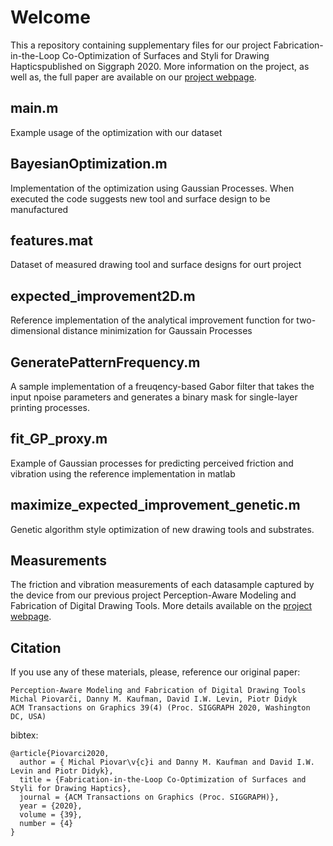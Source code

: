 # Welcome

This a repository containing supplementary files for our project Fabrication-in-the-Loop Co-Optimization of Surfaces and Styli for Drawing Hapticspublished on Siggraph 2020. More information on the project, as well as, the full paper are available on our [project webpage](https://www.pdf.inf.usi.ch/projects/SurfaceStylusCoOpt/index.html).

## main.m

Example usage of the optimization with our dataset

## BayesianOptimization.m

Implementation of the optimization using Gaussian Processes. When executed the code suggests new tool and surface design to be manufactured

## features.mat

Dataset of measured drawing tool and surface designs for ourt project

## expected_improvement2D.m

Reference implementation of the analytical improvement function for two-dimensional distance minimization for Gaussain Processes

## GeneratePatternFrequency.m

A sample implementation of a freuqency-based Gabor filter that takes the input npoise parameters and generates a binary mask for single-layer printing processes.

## fit_GP_proxy.m

Example of Gaussian processes for predicting perceived friction and vibration using the reference implementation in matlab

## maximize_expected_improvement_genetic.m

Genetic algorithm style optimization of new drawing tools and substrates.

## Measurements

The friction and vibration measurements of each datasample captured by the device from our previous project Perception-Aware Modeling and Fabrication of Digital Drawing Tools. More details available on the [project webpage](http://pdf.mmci.uni-saarland.de/projects/DigitalStylus/).

## Citation
If you use any of these materials, please, reference our original paper:
```
Perception-Aware Modeling and Fabrication of Digital Drawing Tools
Michal Piovarči, Danny M. Kaufman, David I.W. Levin, Piotr Didyk
ACM Transactions on Graphics 39(4) (Proc. SIGGRAPH 2020, Washington DC, USA) 
```
bibtex:
```
@article{Piovarci2020,
  author = { Michal Piovar\v{c}i and Danny M. Kaufman and David I.W. Levin and Piotr Didyk},
  title = {Fabrication-in-the-Loop Co-Optimization of Surfaces and Styli for Drawing Haptics},
  journal = {ACM Transactions on Graphics (Proc. SIGGRAPH)},
  year = {2020},
  volume = {39},
  number = {4}
}
```
